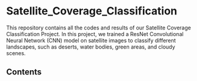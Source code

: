 # Satellite_Coverage_Classification

This repository contains all the codes and results of our Satellite Coverage Classification Project. In this project, we trained a ResNet Convolutional Neural Network (CNN) model on satellite images to classify different landscapes, such as deserts, water bodies, green areas, and cloudy scenes.

## Contents

